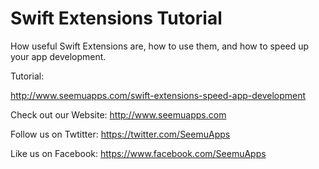 Swift Extensions Tutorial
==============================

How useful Swift Extensions are, how to use them, and how to speed up your app development.

Tutorial:

http://www.seemuapps.com/swift-extensions-speed-app-development

Check out our Website: http://www.seemuapps.com

Follow us on Twtitter: https://twitter.com/SeemuApps

Like us on Facebook: https://www.facebook.com/SeemuApps
